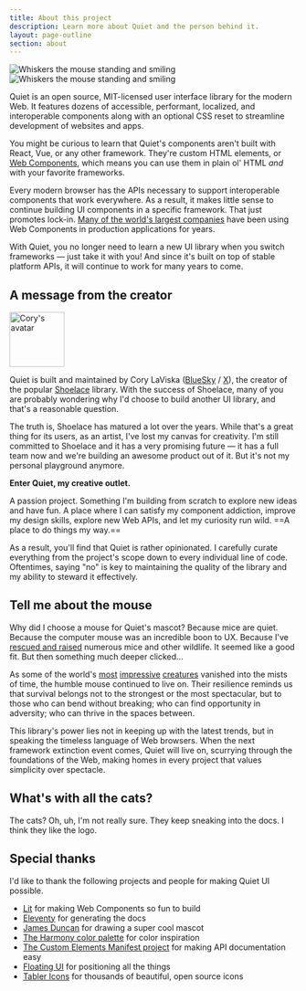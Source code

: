 ```yaml
---
title: About this project
description: Learn more about Quiet and the person behind it.
layout: page-outline
section: about
---
```


<img class="whiskers-end quiet-if-light" src="/assets/images/whiskers/whiskers-happy-light.svg" alt="Whiskers the mouse standing and smiling">
<img class="whiskers-end quiet-if-dark" src="/assets/images/whiskers/whiskers-happy-dark.svg" alt="Whiskers the mouse standing and smiling">

Quiet is an open source, MIT-licensed user interface library for the modern Web. It features dozens of accessible, performant, localized, and interoperable components along with an optional CSS reset to streamline development of websites and apps.

You might be curious to learn that Quiet's components aren't built with React, Vue, or any other framework. They're custom HTML elements, or [Web Components](https://developer.mozilla.org/en-US/docs/Web/API/Web_components), which means you can use them in plain ol' HTML _and_ with your favorite frameworks.

Every modern browser has the APIs necessary to support interoperable components that work everywhere. As a result, it makes little sense to continue building UI components in a specific framework. That just promotes lock-in. [Many of the world's largest companies](https://arewebcomponentsathingyet.com/) have been using Web Components in production applications for years.

With Quiet, you no longer need to learn a new UI library when you switch frameworks — just take it with you! And since it's built on top of stable platform APIs, it will continue to work for many years to come.

## A message from the creator

<a href="https://x.com/cory_laviska" data-no-external-icon>
  <img 
    class="avatar"
    src="https://gravatar.com/avatar/bf1b3b95fd5b096a3592247c29667b33?s=400"
    alt="Cory's avatar"
    width="96"
    height="96"
  >
</a>

Quiet is built and maintained by Cory LaViska ([BlueSky](https://bsky.app/profile/cory.laviska.com) / [X](https://x.com/cory_laviska)), the creator of the popular [Shoelace](https://shoelace.style/) library. With the success of Shoelace, many of you are probably wondering why I'd choose to build another UI library, and that's a reasonable question.

The truth is, Shoelace has matured a lot over the years. While that's a great thing for its users, as an artist, I've lost my canvas for creativity. I'm still committed to Shoelace and it has a very promising future — it has a full team now and we're building an awesome product out of it. But it's not my personal playground anymore.

**Enter Quiet, my creative outlet.**

A passion project. Something I'm building from scratch to explore new ideas and have fun. A place where I can satisfy my component addiction, improve my design skills, explore new Web APIs, and let my curiosity run wild. ==A place to do things my way.==

As a result, you'll find that Quiet is rather opinionated. I carefully curate everything from the project's scope down to every individual line of code. Oftentimes, saying "no" is key to maintaining the quality of the library and my ability to steward it effectively.

## Tell me about the mouse

Why did I choose a mouse for Quiet's mascot? Because mice are quiet. Because the computer mouse was an incredible boon to UX. Because I've [rescued and raised](https://x.com/cory_laviska/status/1508128840937316360) numerous mice and other wildlife. It seemed like a good fit. But then something much deeper clicked…

As some of the world's [most](https://en.wikipedia.org/wiki/Dinosaur) [impressive](https://en.wikipedia.org/wiki/Woolly_mammoth) [creatures](https://en.wikipedia.org/wiki/Smilodon) vanished into the mists of time, the humble mouse continued to live on. Their resilience reminds us that survival belongs not to the strongest or the most spectacular, but to those who can bend without breaking; who can find opportunity in adversity; who can thrive in the spaces between.

This library's power lies not in keeping up with the latest trends, but in speaking the timeless language of Web browsers. When the next framework extinction event comes, Quiet will live on, scurrying through the foundations of the Web, making homes in every project that values simplicity over spectacle.

## What's with all the cats?

The cats? Oh, uh, I'm not really sure. They keep sneaking into the docs. I think they like the logo.
## Special thanks

I'd like to thank the following projects and people for making Quiet UI possible.

- [Lit](https://lit.dev/) for making Web Components so fun to build
- [Eleventy](https://www.11ty.dev/) for generating the docs
- [James Duncan](https://bsky.app/profile/jamesduncanart.bsky.social) for drawing a super cool mascot
- [The Harmony color palette](https://evilmartians.com/opensource/harmony) for color inspiration
- [The Custom Elements Manifest project](https://custom-elements-manifest.open-wc.org/) for making API documentation easy
- [Floating UI](https://floating-ui.com/) for positioning all the things
- [Tabler Icons](https://tabler.io/icons) for thousands of beautiful, open source icons
